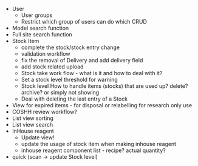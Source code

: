 - User
  - User groups
  - Restrict which group of users can do which CRUD
- Model search function
- Full site search function
- Stock Item 
  - complete the stock/stock entry change
  - validation workflow
  - fix the removal of Delivery and add delivery field
  - add stock related upload
  - Stock take work flow - what is it and how to deal with it?
  - Set a stock level threshold for warning
  - Stock level How to handle items (stocks) that are used up? delete? archive? or simply not showing    
  - Deal with deleting the last entry of a Stock
- View for expired items - for disposal or relabelling for research only use
- COSHH review workflow?
- List view sorting
- List view search
- InHouse reagent
  - Update view!
  - update the usage of stock item when making inhouse reagent
  - inhouse reagent component list - recipe? actual quantity?
- quick (scan -> update Stock level)
